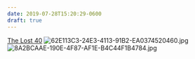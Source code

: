 ```yaml
---
date: 2019-07-28T15:20:29-0600
draft: true
---
```




[The Lost 40](https://www.dnr.state.mn.us/snas/detail.html?id=sna01063) ![62E113C3-24E3-4113-91B2-EA0374520460.jpg](http://ianwhitney.micro.blog/uploads/2019/58f1f4a734.jpg) ![8A2BCAAE-190E-4F87-AF1E-B4C44F1B4784.jpg](http://ianwhitney.micro.blog/uploads/2019/b5c5b09041.jpg)



